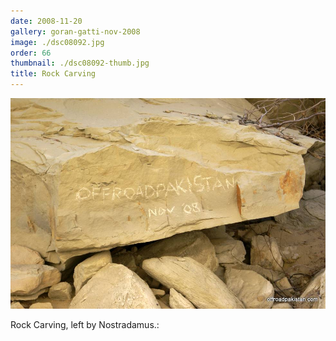 ```yaml
---
date: 2008-11-20
gallery: goran-gatti-nov-2008
image: ./dsc08092.jpg
order: 66
thumbnail: ./dsc08092-thumb.jpg
title: Rock Carving
---
```


![Rock Carving](./dsc08092.jpg)

Rock Carving, left by Nostradamus.: